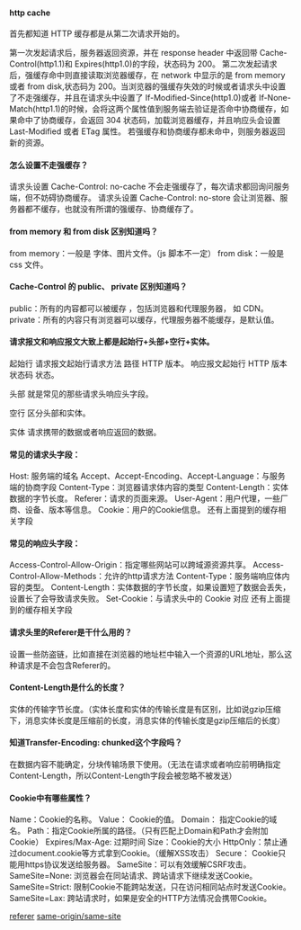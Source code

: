 #### http cache

首先都知道 HTTP 缓存都是从第二次请求开始的。

第一次发起请求后，服务器返回资源，并在 response header 中返回带 Cache-Control(http1.1)和 Expires(http1.0)的字段，状态码为 200。
第二次发起请求后，强缓存命中则直接读取浏览器缓存，在 network 中显示的是 from memory 或者 from disk,状态码为 200。当浏览器的强缓存失效的时候或者请求头中设置了不走强缓存，并且在请求头中设置了 If-Modified-Since(http1.0)或者 If-None-Match(http1.1)的时候，会将这两个属性值到服务端去验证是否命中协商缓存，如果命中了协商缓存，会返回 304 状态码，加载浏览器缓存，并且响应头会设置 Last-Modified 或者 ETag 属性。
若强缓存和协商缓存都未命中，则服务器返回新的资源。

#### 怎么设置不走强缓存？

请求头设置 Cache-Control: no-cache
不会走强缓存了，每次请求都回询问服务端，但不妨碍协商缓存。
请求头设置 Cache-Control: no-store
会让浏览器、服务器都不缓存，也就没有所谓的强缓存、协商缓存了。

#### from memory 和 from disk 区别知道吗？

from memory：一般是 字体、图片文件。（js 脚本不一定）
from disk：一般是 css 文件。

#### Cache-Control 的 public、 private 区别知道吗？

public：所有的内容都可以被缓存 ，包括浏览器和代理服务器， 如 CDN。
private：所有的内容只有浏览器可以缓存，代理服务器不能缓存，是默认值。

#### 请求报文和响应报文大致上都是起始行+头部+空行+实体。

起始行
请求报文起始行请求方法 路径 HTTP 版本。
响应报文起始行 HTTP 版本 状态码 状态。

头部
就是常见的那些请求头响应头字段。

空行
区分头部和实体。

实体
请求携带的数据或者响应返回的数据。


#### 常见的请求头字段：

Host: 服务端的域名
Accept、Accept-Encoding、Accept-Language：与服务端的协商字段
Content-Type：浏览器请求体内容的类型
Content-Length：实体数据的字节长度。
Referer：请求的页面来源。
User-Agent：用户代理，一些厂商、设备、版本等信息。
Cookie：用户的Cookie信息。
还有上面提到的缓存相关字段

#### 常见的响应头字段：

Access-Control-Allow-Origin：指定哪些网站可以跨域源资源共享。
Access-Control-Allow-Methods：允许的http请求方法
Content-Type：服务端响应体内容的类型。
Content-Length：实体数据的字节长度，如果设置短了数据会丢失，设置长了会导致请求失败。
Set-Cookie：与请求头中的 Cookie 对应
还有上面提到的缓存相关字段

#### 请求头里的Referer是干什么用的？

设置一些防盗链，比如直接在浏览器的地址栏中输入一个资源的URL地址，那么这种请求是不会包含Referer的。

#### Content-Length是什么的长度？

实体的传输字节长度。（实体长度和实体的传输长度是有区别，比如说gzip压缩下，消息实体长度是压缩前的长度，消息实体的传输长度是gzip压缩后的长度）

#### 知道Transfer-Encoding: chunked这个字段吗？

在数据内容不能确定，分块传输场景下使用。（无法在请求或者响应前明确指定Content-Length，所以Content-Length字段会被忽略不被发送）

#### Cookie中有哪些属性？

Name：Cookie的名称。
Value： Cookie的值。
Domain： 指定Cookie的域名。
Path：指定Cookie所属的路径。（只有匹配上Domain和Path才会附加Cookie）
Expires/Max-Age: 过期时间
Size：Cookie的大小
HttpOnly：禁止通过document.cookie等方式拿到Cookie。（缓解XSS攻击）
Secure： Cookie只能用https协议发送给服务器。
SameSite：可以有效缓解CSRF攻击。
SameSite=None: 浏览器会在同站请求、跨站请求下继续发送Cookie。
SameSite=Strict: 限制Cookie不能跨站发送，只在访问相同站点时发送Cookie。
SameSite=Lax: 跨站请求时，如果是安全的HTTP方法情况会携带Cookie。



[referer](https://juejin.cn/post/6996175213570293791)
[same-origin/same-site](https://juejin.cn/post/6877496781505200142)
